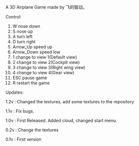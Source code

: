 A 3D Airplane Game made by 飞的智动。

Control:

1. W nose down
2. S nose up
3. A turn left
4. D turn right
5. Arrow_Up speed up
6. Arrow_Down speed low
7. 1 change to view 1(Default view)
8. 2 change to view 2(Cockpit view)
9. 3 change to view 3(Right wing view)
10. 4 change to view 4(Gear view)
11. ESC pause game
12. R restart the game

Updates:

1.2v : Changed the textures, add some textures to the repository

1.1v : Fix bugs.

1.0v : First Released. Added cloud, changed start menu.

0.2v : Change the textures

0.1v : First version
